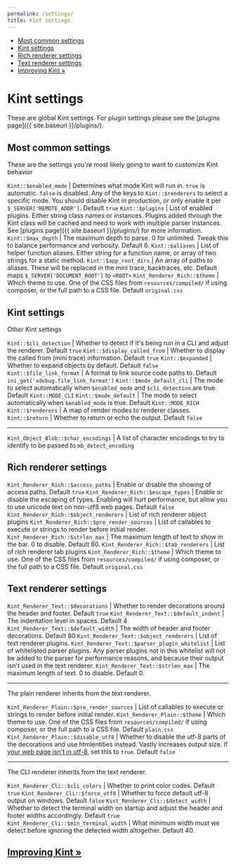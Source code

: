 ```yaml
---
permalink: /settings/
title: Kint settings
---
```


<div id="leftmenu" class="col-sm-4 col-md-3 hidden-xs">
<ul class="nav nav-list side-navigation" data-spy="affix" data-offset-top="{{ site.affix_offset }}">
    <li><a href="#common">Most common settings</a></li>
    <li><a href="#kint">Kint settings</a></li>
    <li><a href="#rich">Rich renderer settings</a></li>
    <li><a href="#text">Text renderer settings</a></li>
    <li><a href="{{ site.baseurl }}/contrib/">Improving Kint &raquo;</a></li>
</ul>
</div>
<div class="col-sm-8 col-md-9" markdown="1">

# Kint settings

These are global Kint settings. For plugin settings please see the [plugins page]({{ site.baseurl }}/plugins/).

<section id="common" markdown="1">

## Most common settings

These are the settings you're most likely going to want to customize Kint behavior

`Kint::$enabled_mode` | Determines what mode Kint will run in. `true` is automatic. `false` is disabled. Any of the keys to `Kint::$renderers` to select a specific mode. You should disable Kint in production, or only enable it per `$_SERVER['REMOTE_ADDR']`. Default `true`
`Kint::$plugins` | List of enabled plugins. Either string class names or instances. Plugins added through the Kint class will be cached and need to work with multiple parser instances. See [plugins page]({{ site.baseurl }}/plugins/) for more information.
`Kint::$max_depth` | The maximum depth to parse. 0 for unlimited. Tweak this to balance performance and verbosity. Default 6.
`Kint::$aliases` | List of helper function aliases. Either string for a function name, or array of two strings for a static method.
`Kint::$app_root_dirs` | An array of paths to aliases. These will be replaced in the mini trace, backtraces, etc. Default maps `$_SERVER['DOCUMENT_ROOT']` to `<ROOT>`
`Kint_Renderer_Rich::$theme` | Which theme to use. One of the CSS files from `resources/compiled/` if using composer, or the full path to a CSS file. Default `original.css`

</section>
<section id="kint" markdown="1">

## Kint settings

Other Kint settings

`Kint::$cli_detection` | Whether to detect if it's being run in a CLI and adjust the renderer. Default `true`
`Kint::$display_called_from` | Whether to display the called from (mini trace) information. Default `true`
`Kint::$expanded` | Whether to expand objects by default. Default `false`
`Kint::$file_link_format` | A format to link source code paths to. Default `ini_get('xdebug.file_link_format')`
`Kint::$mode_default_cli` | The mode to select automatically when `$enabled_mode` and `$cli_detection` are true. Default `Kint::MODE_CLI`
`Kint::$mode_default` | The mode to select automatically when `$enabled_mode` is true. Default `Kint::MODE_RICH`
`Kint::$renderers` | A map of render modes to renderer classes.
`Kint::$return` | Whether to return or echo the output. Default `false`

---

`Kint_Object_Blob::$char_encodings` | A list of character encodings to try to identify to be passed to `mb_detect_encoding`

</section>
<section id="rich" markdown="1">

## Rich renderer settings

`Kint_Renderer_Rich::$access_paths` | Enable or disable the showing of access paths. Default `true`
`Kint_Renderer_Rich::$escape_types` | Enable or disable the escaping of types. Enabling will hurt performance, but allow you to use unicode text on non-utf8 web pages. Default `false`
`Kint_Renderer_Rich::$object_renderers` | List of rich renderer object plugins
`Kint_Renderer_Rich::$pre_render_sources` | List of callables to execute or strings to render before initial render.
`Kint_Renderer_Rich::$strlen_max` | The maximum length of text to show in the bar. 0 to disable. Default 80.
`Kint_Renderer_Rich::$tab_renderers` | List of rich renderer tab plugins
`Kint_Renderer_Rich::$theme` | Which theme to use. One of the CSS files from `resources/compiled/` if using composer, or the full path to a CSS file. Default `original.css`

</section>
<section id="text" markdown="1">

## Text renderer settings

`Kint_Renderer_Text::$decorations` | Whether to render decorations around the header and footer. Default `true`
`Kint_Renderer_Text::$default_indent` | The indentation level in spaces. Default 4
`Kint_Renderer_Text::$default_width` | The width of header and footer decorations. Default 80
`Kint_Renderer_Text::$object_renderers` | List of text renderer plugins.
`Kint_Renderer_Text::$parser_plugin_whitelist` | List of whitelisted parser plugins. Any parser plugins not in this whitelist will not be added to the parser for performance reasons, and because their output isn't used in the text renderer.
`Kint_Renderer_Text::$strlen_max` | The maximum length of text. 0 to disable. Default 0.

---

The plain renderer inherits from the text renderer.

`Kint_Renderer_Plain::$pre_render_sources` | List of callables to execute or strings to render before initial render.
`Kint_Renderer_Plain::$theme` | Which theme to use. One of the CSS files from `resources/compiled/` if using composer, or the full path to a CSS file. Default `plain.css`
`Kint_Renderer_Plain::$disable_utf8` | Whether to disable the utf-8 parts of the decorations and use htmlentities instead. Vastly increases output size. If <a href="http://utf8everywhere.org/" target="_blank">your web page isn't in utf-8</a>, set this to `true`. Default `false`

---

The CLI renderer inherits from the text renderer.

`Kint_Renderer_Cli::$cli_colors` | Whether to print color codes. Default `true`
`Kint_Renderer_Cli::$force_utf8` | Whether to force default utf-8 output on windows. Default `false`
`Kint_Renderer_Cli::$detect_width` | Whether to detect the terminal width on startup and adjust the header and footer widths accordingly. Default `true`
`Kint_Renderer_Cli::$min_terminal_width` | What minimum width must we detect before ignoring the detected width altogether. Default 40.

</section>

<h2><a href="{{ site.baseurl }}/contrib/">Improving Kint &raquo;</a></h2>

</div>
